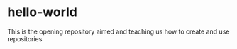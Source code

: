 # hello-world
This is the opening repository aimed and teaching us how to create and use repositories
